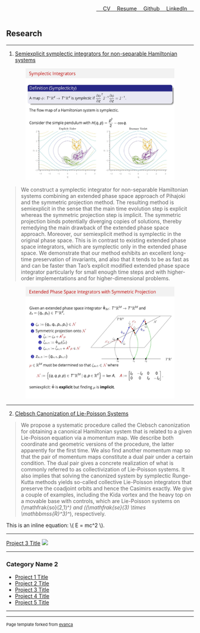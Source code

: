 <a href="https://www.linkedin.com/in/buddhika159/" style="float: right;">LinkedIn &emsp;</a> 
<a href="https://github.com/buddhika159" style="float: right;">&emsp; Github &emsp;</a> 
<a href="pdf/Resume.pdf" style="float: right;" >&emsp; Resume</a>
<a href="pdf/Buddhika CV.pdf" style="float: right;" >&emsp; CV</a>
<br><br>



## Research

---

1. [Semiexplicit symplectic integrators for non-separable Hamiltonian systems](https://www.ams.org/journals/mcom/2023-92-339/S0025-5718-2022-03778-9/home.html)

<div style="text-align: center;">
  <img src="images/semiexplicit slide 1.jpg?raw=true" style="width: 400px; height: 300px;" />
</div>

>We construct a symplectic integrator for non-separable Hamiltonian systems combining an extended phase space approach of Pihajoki and the symmetric projection method. The resulting method is semiexplicit in the sense that the main time evolution step is explicit whereas the symmetric projection step is implicit. The symmetric projection binds potentially diverging copies of solutions, thereby remedying the main drawback of the extended phase space approach. Moreover, our semiexplicit method is symplectic in the original phase space. This is in contrast to existing extended phase space integrators, which are symplectic only in the extended phase space. We demonstrate that our method exhibits an excellent long-time preservation of invariants, and also that it tends to be as fast as and can be faster than Tao’s explicit modified extended phase space integrator particularly for small enough time steps and with higher-order implementations and for higher-dimensional problems.

<div style="text-align: center;">
  <img src="images/semiexplicit slide 2.jpg?raw=true" style="width: 400px; height: 300px;" />
</div>


---
2. [Clebsch Canonization of Lie-Poisson Systems](https://www.aimsciences.org/article/doi/10.3934/jgm.2022017)

>We propose a systematic procedure called the Clebsch canonization for obtaining a canonical Hamiltonian system that is related to a given Lie-Poisson equation via a momentum map. We describe both coordinate and geometric versions of the procedure, the latter apparently for the first time. We also find another momentum map so that the pair of momentum maps constitute a dual pair under a certain condition. The dual pair gives a concrete realization of what is commonly referred to as collectivization of Lie-Poisson systems. It also implies that solving the canonized system by symplectic Runge-Kutta methods yields so-called collective Lie-Poisson integrators that preserve the coadjoint orbits and hence the Casimirs exactly. We give a couple of examples, including the Kida vortex and the heavy top on a movable base with controls, which are Lie-Poisson systems on \(\mathfrak{so}(2,1)^*\)  and \((\mathfrak{se}(3) \times \mathbbmss{R}^3)^*\), respectively.


<p>This is an inline equation: \( E = mc^2 \).</p>


---
[Project 3 Title](http://example.com/)
<img src="images/dummy_thumbnail.jpg?raw=true"/>

---

### Category Name 2

- [Project 1 Title](http://example.com/)
- [Project 2 Title](http://example.com/)
- [Project 3 Title](http://example.com/)
- [Project 4 Title](http://example.com/)
- [Project 5 Title](http://example.com/)

---




---
<p style="font-size:11px">Page template forked from <a href="https://github.com/evanca/quick-portfolio">evanca</a></p>
<!-- Remove above link if you don't want to attibute -->
